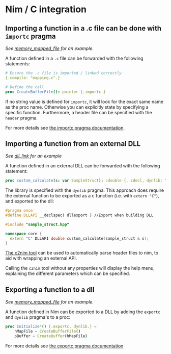 # Nim / C integration

## Importing a function in a .c file can be done with `importc` pragma

*See [memory_mapped_file](/src/nim/memory_mapped_file/README.md) for an example.*

A function defined in a `.c` file can be forwarded with the following statements:

```nim
# Ensure the .c file is imported / linked correctly
{.compile: "mapping.c".}

# Define the call
proc CreateBufferFile(): pointer {.importc.}
```

If no string value is defined for `importc`, it will look for the exact same name as
the proc name. Otherwise you can explicitly state by specifying a specific function.
Furthermore, a header file can be specified with the `header` pragma.

For more details see [the importc pragma documentation](https://nim-lang.org/docs/manual.html#foreign-function-interface-importc-pragma).

## Importing a function from an external DLL

*See [dll_link](/src/nim/dll_link/README.md) for an example*

A function defined in an external DLL can be forwarded with the following statement:

```nim
proc custom_calculate(s: var SampleStruct): cdouble {. cdecl, dynlib: "Core.dll", importc .}
```

The library is specified with the `dynlib` pragma. This approach does require the external
function to be exported as a c function (i.e. with `extern "C"`), and exported to the dll:

```cpp
#pragma once
#define DLLAPI __declspec( dllexport ) //Export when building DLL

#include "sample_struct.hpp"

namespace core {
  extern "C" DLLAPI double custom_calculate(sample_struct & s);
}
```

[The c2nim tool](https://github.com/nim-lang/c2nim) can be used to automatically parse
header files to nim, to aid with wrapping an external API.

Calling the `c2nim` tool without any properties will display the help menu, explaining
the different parameters which can be specified.

## Exporting a function to a dll

*See [memory_mapped_file](/src/nim/memory_mapped_file/README.md) for an example.*

A function defined in Nim can be exported to a DLL by adding the `exportc` and `dynlib`
pragma's to a proc:

```nim
proc Initialize*() {.exportc, dynlib.} =
    hMapFile = CreateBufferFile()
    pBuffer = CreateBuffer(hMapFile)
```

For more details see [the exportc pragma documentation](https://nim-lang.org/docs/manual.html#foreign-function-interface-exportc-pragma)